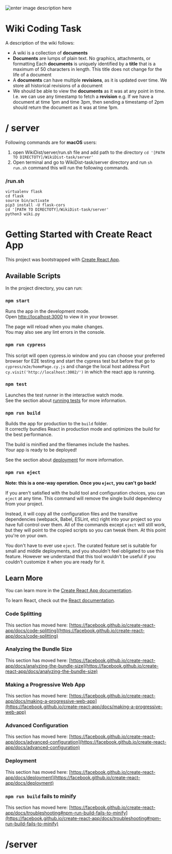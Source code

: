 ![enter image description here](https://assets.website-files.com/6165cc08812f5858748c118c/61efe2515fbc89e1fd313373_passfort-moodys-primarylogo.svg)

# Wiki Coding Task

A description of the wiki follows:

 - A wiki is a collection of **documents**
 - **Documents** are lumps of plain text. No graphics, attachments, or formatting Each **documents** is uniquely identified by a **title** that is a maximum of 50 characters in length. This title does not change for the life of a document
 - A **documents** can have multiple **revisions**, as it is updated over time. We store all historical revisions of a document
 -  We should be able to view the **documents** as it was at any point in time. I.e. we can use any timestamp to fetch a **revision** e.g. If we have a document at time 1pm and time 3pm, then sending a timestamp of 2pm should return the document as it was at time 1pm.
 
# / server

Following commands are for **macOS** users: 

 1. open WikiDist/server/run.sh file and add path to the directory `cd '[PATH TO DIRECTOTY]/WikiDist-task/server'`
 2. Open terminal and go to WikiDist-task/server directory and run `sh run.sh` command this will run the  following commands. 

  ### /run.sh
    virtualenv flask
    cd flask
    source bin/activate
    pip3 install -U flask-cors
    cd '[PATH TO DIRECTOTY]/WikiDist-task/server'
    python3 wiki.py

# Getting Started with Create React App

This project was bootstrapped with [Create React App](https://github.com/facebook/create-react-app).

## Available Scripts

In the project directory, you can run:

### `npm start`

Runs the app in the development mode.\
Open [http://localhost:3000](http://localhost:3000) to view it in your browser.

The page will reload when you make changes.\
You may also see any lint errors in the console.

### `npm run cypress`

This script will open cypress.io window and you can choose  your preferred browser 
for E2E testing and start the cypress test but before that go to 
`cypress/e2e/homePage.cy.js` and change the local host address Port
`cy.visit('http://localhost:3002/')` in which the react app is running.

### `npm test`

Launches the test runner in the interactive watch mode.\
See the section about [running tests](https://facebook.github.io/create-react-app/docs/running-tests) for more information.

### `npm run build`

Builds the app for production to the `build` folder.\
It correctly bundles React in production mode and optimizes the build for the best performance.

The build is minified and the filenames include the hashes.\
Your app is ready to be deployed!

See the section about [deployment](https://facebook.github.io/create-react-app/docs/deployment) for more information.

### `npm run eject`

**Note: this is a one-way operation. Once you `eject`, you can't go back!**

If you aren't satisfied with the build tool and configuration choices, you can `eject` at any time. This command will remove the single build dependency from your project.

Instead, it will copy all the configuration files and the transitive dependencies (webpack, Babel, ESLint, etc) right into your project so you have full control over them. All of the commands except `eject` will still work, but they will point to the copied scripts so you can tweak them. At this point you're on your own.

You don't have to ever use `eject`. The curated feature set is suitable for small and middle deployments, and you shouldn't feel obligated to use this feature. However we understand that this tool wouldn't be useful if you couldn't customize it when you are ready for it.

## Learn More

You can learn more in the [Create React App documentation](https://facebook.github.io/create-react-app/docs/getting-started).

To learn React, check out the [React documentation](https://reactjs.org/).

### Code Splitting

This section has moved here: [https://facebook.github.io/create-react-app/docs/code-splitting](https://facebook.github.io/create-react-app/docs/code-splitting)

### Analyzing the Bundle Size

This section has moved here: [https://facebook.github.io/create-react-app/docs/analyzing-the-bundle-size](https://facebook.github.io/create-react-app/docs/analyzing-the-bundle-size)

### Making a Progressive Web App

This section has moved here: [https://facebook.github.io/create-react-app/docs/making-a-progressive-web-app](https://facebook.github.io/create-react-app/docs/making-a-progressive-web-app)

### Advanced Configuration

This section has moved here: [https://facebook.github.io/create-react-app/docs/advanced-configuration](https://facebook.github.io/create-react-app/docs/advanced-configuration)

### Deployment

This section has moved here: [https://facebook.github.io/create-react-app/docs/deployment](https://facebook.github.io/create-react-app/docs/deployment)

### `npm run build` fails to minify

This section has moved here: [https://facebook.github.io/create-react-app/docs/troubleshooting#npm-run-build-fails-to-minify](https://facebook.github.io/create-react-app/docs/troubleshooting#npm-run-build-fails-to-minify)

# /server


